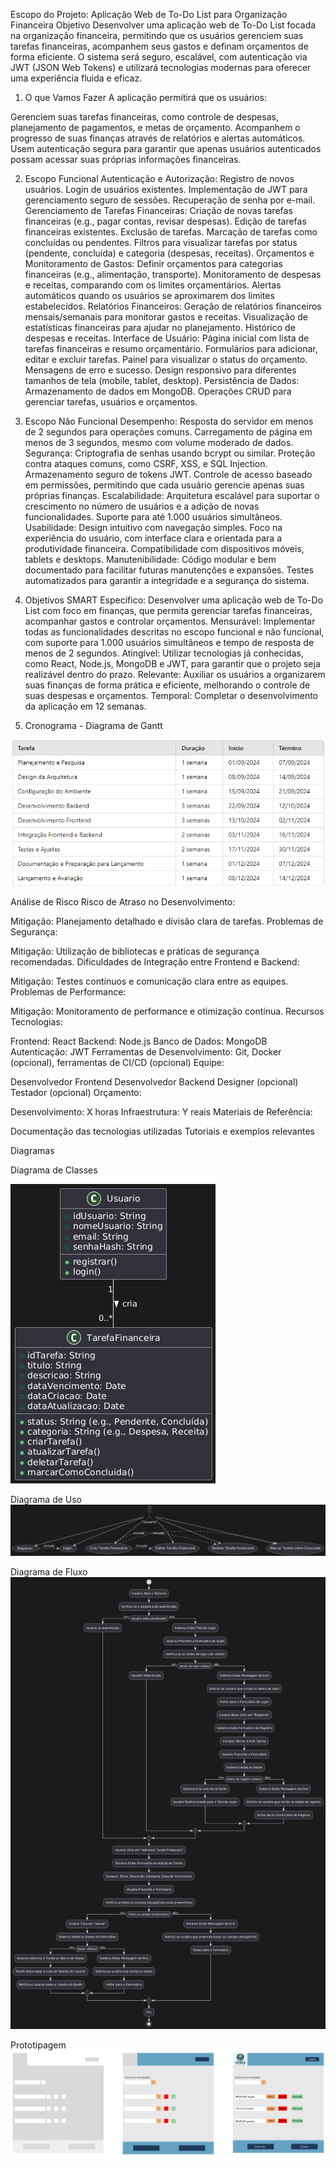 Escopo do Projeto: Aplicação Web de To-Do List para Organização Financeira
Objetivo
Desenvolver uma aplicação web de To-Do List focada na organização financeira, permitindo que os usuários gerenciem suas tarefas financeiras, acompanhem seus gastos e definam orçamentos de forma eficiente. O sistema será seguro, escalável, com autenticação via JWT (JSON Web Tokens) e utilizará tecnologias modernas para oferecer uma experiência fluida e eficaz.

1. O que Vamos Fazer
A aplicação permitirá que os usuários:

Gerenciem suas tarefas financeiras, como controle de despesas, planejamento de pagamentos, e metas de orçamento.
Acompanhem o progresso de suas finanças através de relatórios e alertas automáticos.
Usem autenticação segura para garantir que apenas usuários autenticados possam acessar suas próprias informações financeiras.

2. Escopo Funcional
Autenticação e Autorização:
Registro de novos usuários.
Login de usuários existentes.
Implementação de JWT para gerenciamento seguro de sessões.
Recuperação de senha por e-mail.
Gerenciamento de Tarefas Financeiras:
Criação de novas tarefas financeiras (e.g., pagar contas, revisar despesas).
Edição de tarefas financeiras existentes.
Exclusão de tarefas.
Marcação de tarefas como concluídas ou pendentes.
Filtros para visualizar tarefas por status (pendente, concluída) e categoria (despesas, receitas).
Orçamentos e Monitoramento de Gastos:
Definir orçamentos para categorias financeiras (e.g., alimentação, transporte).
Monitoramento de despesas e receitas, comparando com os limites orçamentários.
Alertas automáticos quando os usuários se aproximarem dos limites estabelecidos.
Relatórios Financeiros:
Geração de relatórios financeiros mensais/semanais para monitorar gastos e receitas.
Visualização de estatísticas financeiras para ajudar no planejamento.
Histórico de despesas e receitas.
Interface de Usuário:
Página inicial com lista de tarefas financeiras e resumo orçamentário.
Formulários para adicionar, editar e excluir tarefas.
Painel para visualizar o status do orçamento.
Mensagens de erro e sucesso.
Design responsivo para diferentes tamanhos de tela (mobile, tablet, desktop).
Persistência de Dados:
Armazenamento de dados em MongoDB.
Operações CRUD para gerenciar tarefas, usuários e orçamentos.

3. Escopo Não Funcional
Desempenho:
Resposta do servidor em menos de 2 segundos para operações comuns.
Carregamento de página em menos de 3 segundos, mesmo com volume moderado de dados.
Segurança:
Criptografia de senhas usando bcrypt ou similar.
Proteção contra ataques comuns, como CSRF, XSS, e SQL Injection.
Armazenamento seguro de tokens JWT.
Controle de acesso baseado em permissões, permitindo que cada usuário gerencie apenas suas próprias finanças.
Escalabilidade:
Arquitetura escalável para suportar o crescimento no número de usuários e a adição de novas funcionalidades.
Suporte para até 1.000 usuários simultâneos.
Usabilidade:
Design intuitivo com navegação simples.
Foco na experiência do usuário, com interface clara e orientada para a produtividade financeira.
Compatibilidade com dispositivos móveis, tablets e desktops.
Manutenibilidade:
Código modular e bem documentado para facilitar futuras manutenções e expansões.
Testes automatizados para garantir a integridade e a segurança do sistema.

4. Objetivos SMART
Específico: Desenvolver uma aplicação web de To-Do List com foco em finanças, que permita gerenciar tarefas financeiras, acompanhar gastos e controlar orçamentos.
Mensurável: Implementar todas as funcionalidades descritas no escopo funcional e não funcional, com suporte para 1.000 usuários simultâneos e tempo de resposta de menos de 2 segundos.
Atingível: Utilizar tecnologias já conhecidas, como React, Node.js, MongoDB e JWT, para garantir que o projeto seja realizável dentro do prazo.
Relevante: Auxiliar os usuários a organizarem suas finanças de forma prática e eficiente, melhorando o controle de suas despesas e orçamentos.
Temporal: Completar o desenvolvimento da aplicação em 12 semanas.

5. Cronograma - Diagrama de Gantt



![alt text](<Diagrama Gantt.png>)

Análise de Risco
Risco de Atraso no Desenvolvimento:

Mitigação: Planejamento detalhado e divisão clara de tarefas.
Problemas de Segurança:

Mitigação: Utilização de bibliotecas e práticas de segurança recomendadas.
Dificuldades de Integração entre Frontend e Backend:

Mitigação: Testes contínuos e comunicação clara entre as equipes.
Problemas de Performance:

Mitigação: Monitoramento de performance e otimização contínua.
Recursos
Tecnologias:

Frontend: React
Backend: Node.js
Banco de Dados: MongoDB
Autenticação: JWT
Ferramentas de Desenvolvimento: Git, Docker (opcional), ferramentas de CI/CD (opcional)
Equipe:

Desenvolvedor Frontend
Desenvolvedor Backend
Designer (opcional)
Testador (opcional)
Orçamento:

Desenvolvimento: X horas
Infraestrutura: Y reais
Materiais de Referência:

Documentação das tecnologias utilizadas
Tutoriais e exemplos relevantes


Diagramas

Diagrama de Classes


![alt text](<Diagrama de Classes.png>)

Diagrama de Uso
![alt text](<Diagrama de caso de uso.png>)

Diagrama de Fluxo
![alt text](<Diagrama de fluxo.png>)


Prototipagem
![alt text](prototipagem.png)  